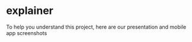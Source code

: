 # explainer
To help you understand this project, here are our presentation and mobile app screenshots
